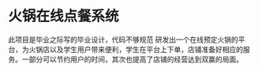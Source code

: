 # 火锅在线点餐系统
此项目是毕业之际写的毕业设计，代码不够规范
研发出一个在线预定火锅的平台，为火锅店以及学生用户带来便利，学生在平台上下单，店铺准备好相应的服务。一部分可以节约用户的时间，其次也提高了店铺的经营达到双赢的局面。
